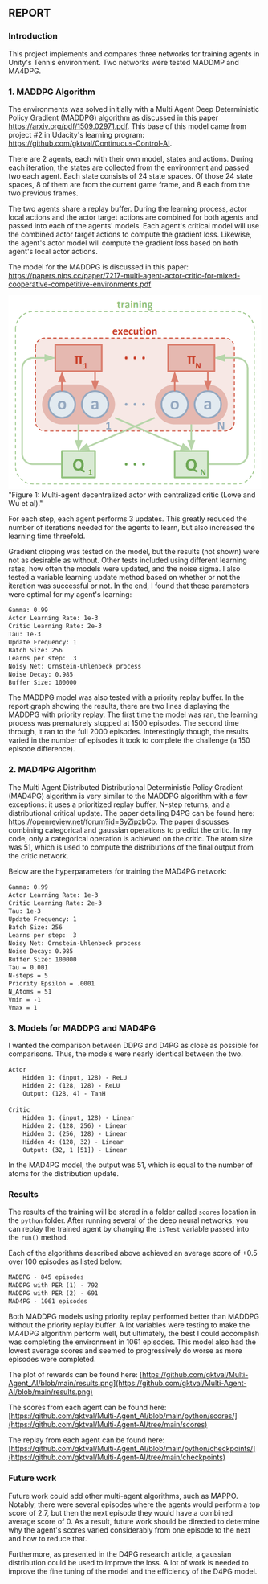 ## REPORT

### Introduction
This project implements and compares three networks for training agents in Unity's Tennis environment. Two networks were tested MADDMP and MA4DPG.

### 1. MADDPG Algorithm
The environments was solved initially with a Multi Agent Deep Deterministic Policy Gradient (MADDPG) algorithm as discussed in this paper https://arxiv.org/pdf/1509.02971.pdf. This base of this model came from project #2 in Udacity's learning program: https://github.com/gktval/Continuous-Control-AI. 

There are 2 agents, each with their own model, states and actions. During each iteration, the states are collected from the environment and passed two each agent. Each state consists of 24 state spaces. Of those 24 state spaces, 8 of them are from the current game frame, and 8 each from the two previous frames.

The two agents share a replay buffer. During the learning process, actor local actions and the actor target actions are combined for both agents and passed into each of the agents' models. Each agent's critical model will use the combined actor target actions to compute the gradient loss. Likewise, the agent's actor model will compute the gradient loss based on both agent's local actor actions.

The model for the MADDPG is discussed in this paper: https://papers.nips.cc/paper/7217-multi-agent-actor-critic-for-mixed-cooperative-competitive-environments.pdf

![Pong](multi-agent-actor-critic.png)"Figure 1: Multi-agent decentralized actor with centralized critic (Lowe and Wu et al)."


For each step, each agent performs 3 updates. This greatly reduced the number of iterations needed for the agents to learn, but also increased the learning time threefold. 

Gradient clipping was tested on the model, but the results (not shown) were not as desirable as without. Other tests included using different learning rates, how often the models were updated, and the noise sigma. I also tested a variable learning update method based on whether or not the iteration was successful or not. In the end, I found that these parameters were optimal for my agent's learning:

	Gamma: 0.99
	Actor Learning Rate: 1e-3
	Critic Learning Rate: 2e-3
	Tau: 1e-3 
	Update Frequency: 1
	Batch Size: 256
	Learns per step:  3
	Noisy Net: Ornstein-Uhlenbeck process
	Noise Decay: 0.985
	Buffer Size: 100000

The MADDPG model was also tested with a priority replay buffer. In the report graph showing the results, there are two lines displaying the MADDPG with priority replay. The first time the model was ran, the learning process was prematurely stopped at 1500 episodes. The second time through, it ran to the full 2000 episodes. Interestingly though, the results varied in the number of episodes it took to complete the challenge (a 150 episode difference).


### 2. MAD4PG Algorithm
The Multi Agent Distributed Distributional Deterministic Policy Gradient (MAD4PG) algorithm is very similar to the MADDPG algorithm with a few exceptions: it uses a prioritized replay buffer, N-step returns, and a distributional critical update. The paper detailing D4PG can be found here: https://openreview.net/forum?id=SyZipzbCb. The paper discusses combining categorical and gaussian operations to predict the critic. In my code, only a categorical operation is achieved on the critic. The atom size was 51, which is used to compute the distributions of the final output from the critic network.

Below are the hyperparameters for training the MAD4PG network:

	Gamma: 0.99
	Actor Learning Rate: 1e-3
	Critic Learning Rate: 2e-3
	Tau: 1e-3 
	Update Frequency: 1
	Batch Size: 256
	Learns per step:  3
	Noisy Net: Ornstein-Uhlenbeck process
	Noise Decay: 0.985
	Buffer Size: 100000
	Tau = 0.001
	N-steps = 5
	Priority Epsilon = .0001
	N_Atoms = 51
	Vmin = -1
	Vmax = 1



### 3. Models for MADDPG and MAD4PG
I wanted the comparison between DDPG and D4PG as close as possible for comparisons. Thus, the models were nearly identical between the two. 

	Actor 
		Hidden 1: (input, 128) - ReLU
		Hidden 2: (128, 128) - ReLU
		Output: (128, 4) - TanH

	Critic
		Hidden 1: (input, 128) - Linear
		Hidden 2: (128, 256) - Linear
		Hidden 3: (256, 128) - Linear
		Hidden 4: (128, 32) - Linear
		Output: (32, 1 [51]) - Linear

In the MAD4PG model, the output was 51, which is equal to the number of atoms for the distribution update.


### Results
The results of the training will be stored in a folder called `scores` location in the `python` folder. After running several of the deep neural networks, you can replay the trained agent by changing the `isTest` variable passed into the `run()` method. 

Each of the algorithms described above achieved an average score of +0.5 over 100 episodes as listed below:

	MADDPG - 845 episodes
	MADDPG with PER (1) - 792
	MADDPG with PER (2) - 691
	MAD4PG - 1061 episodes

Both MADDPG models using priority replay performed better than MADDPG without the priority replay buffer. A lot variables were testing to make the MA4DPG algorithm perform well, but ultimately, the best I could accomplish was completing the environment in 1061 episodes. This model also had the lowest average scores and seemed to progressively do worse as more episodes were completed.


The plot of rewards can be found here:
[https://github.com/gktval/Multi-Agent_AI/blob/main/results.png](https://github.com/gktval/Multi-Agent-AI/blob/main/results.png)

The scores from each agent can be found here:
[https://github.com/gktval/Multi-Agent_AI/blob/main/python/scores/](https://github.com/gktval/Multi-Agent-AI/tree/main/scores)

The replay from each agent can be found here:
[https://github.com/gktval/Multi-Agent_AI/blob/main/python/checkpoints/](https://github.com/gktval/Multi-Agent-AI/tree/main/checkpoints)

### Future work
Future work could add other multi-agent algorithms, such as MAPPO. Notably, there were several episodes where the agents would perform a top score of 2.7, but then the next episode they would have a combined average score of 0. As a result, future work should be directed to determine why the agent's scores varied considerably from one episode to the next and how to reduce that. 

Furthermore, as presented in the D4PG research article, a gaussian distribution could be used to improve the loss. A lot of work is needed to improve the fine tuning of the model and the efficiency of the D4PG model.
